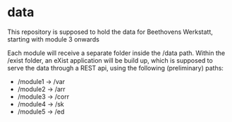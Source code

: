 # data
This repository is supposed to hold the data for Beethovens Werkstatt, starting
with module 3 onwards

Each module will receive a separate folder inside the /data path. Within the
/exist folder, an eXist application will be build up, which is supposed to serve
the data through a REST api, using the following (preliminary) paths:

* /module1 -> /var
* /module2 -> /arr
* /module3 -> /corr
* /module4 -> /sk
* /module5 -> /ed
